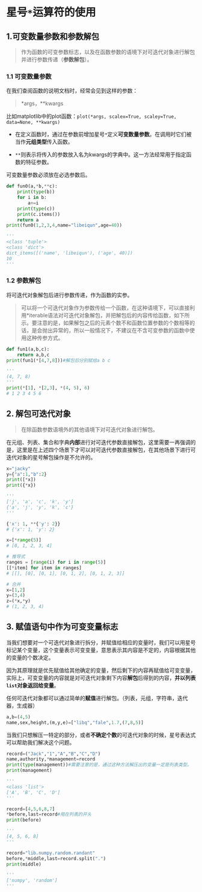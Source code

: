 # 星号`*`运算符的使用
## 1.可变数量参数和参数解包
> 作为函数的可变参数标志，以及在函数参数的语境下对可迭代对象进行解包并进行参数传递（**参数解包**）。

### 1.1 可变数量参数
在我们查阅函数的说明文档时，经常会见到这样的参数：
> *args，**kwargs

比如matplotlib中的plot函数：`plot(*args, scalex=True, scaley=True, data=None, **kwargs)`

* 在定义函数时，通过在参数前增加星号`*`定义**可变数量参数**。在调用时它们被当作**元组类型**传入函数。

* `**`则表示将传入的参数放入名为kwargs的字典中。这一方法经常用于指定函数的特征参数。

可变数量参数必须放在必选参数后。
```python
def fun0(a,*b,**c):
    print(type(b))
    for i in b:
        a+=i
    print(type(c))
    print(c.items())
    return a
print(fun0(1,2,3,4,name="libeiqun",age=40))

'''
<class 'tuple'>
<class 'dict'>
dict_items([('name', 'libeiqun'), ('age', 40)])
10
'''
```
### 1.2 参数解包
将可迭代对象解包后进行参数传递，作为函数的实参。
> 可以将一个可迭代对象作为参数传给一个函数，在这种语境下，可以直接利用*iterable语法对可迭代对象解包，并把解包后的内容传给函数，如下所示。要注意的是，如果解包之后的元素个数不和函数位置参数的个数相等的话，是会抛出异常的，所以一般情况下，不建议在不含可变参数的函数中使用这种传参方式。

```python
def fun1(a,b,c):
    return a,b,c
print(fun1(*[4,7,8]))#解包后分别赋给a b c

'''
(4, 7, 8)
'''
print(*[1], *[2,3], *(4, 5), 6)
# 1 2 3 4 5 6
```
## 2. 解包可迭代对象
> 在除函数参数语境外的其他语境下对可迭代对象进行解包。

在元组、列表、集合和字典**内部**进行对可迭代参数直接解包，这里需要一再强调的是，这里是在上述四个场景下才可以对可迭代参数直接解包，在其他场景下进行可迭代对象的星号解包操作是不允许的。
```python
x="jacky"
y={"a":1,"b":2}
print([*x])
print({*x})

'''
['j', 'a', 'c', 'k', 'y']
{'a', 'j', 'y', 'k', 'c'}
'''

{'x': 1, **{'y': 2}}
# {'x': 1, 'y': 2}

x=[*range(5)]
# [0, 1, 2, 3, 4]

# 推导式
ranges = [range(i) for i in range(5)]
[[*item] for item in ranges]
# [[], [0], [0, 1], [0, 1, 2], [0, 1, 2, 3]]

# 合并
x=[1,2]
y=(3,4)
z=(*x,*y)
# (1, 2, 3, 4)

```


## 3. 赋值语句中作为可变变量标志
当我们想要对一个可迭代对象进行拆分，并赋值给相应的变量时，我们可以用星号标记某个变量，这个变量表示可变变量，意思表示其内容是不定的，内容根据其他的变量的个数决定。

因为其原理就是优先赋值给其他确定的变量，然后剩下的内容再赋值给可变变量，实际上，可变变量的内容就是对可迭代对象剩下内容**解包**后得到的内容，**并以列表`list`对象返回给变量**。

任何可迭代对象都可以通过简单的**赋值**进行解包。（列表，元组，字符串，迭代器，生成器）
```python
a,b=(4,5)
name,sex,height,(m,y,e)=["libq","fale",1.7,(7,8,5)]
```

当我们只想解压一特定的部分，或者**不确定个数**的可迭代对象的时候，星号表达式可以帮助我们解决这个问题。

```python
record=("Jack","1","A","B","C","D")
name,authority,*management=record
print(type(management))#需要注意的是，通过这种方法解压出的变量一定是列表类型。
print(management)

'''
<class 'list'>
['A', 'B', 'C', 'D']
'''

record=[4,5,6,8,7]
*before,last=record#用在列表的开头
print(before)

'''
[4, 5, 6, 8]
'''

record="lib.numpy.random.randant"
before,*middle,last=record.split(".")
print(middle)

'''
['numpy', 'random']
'''
```
